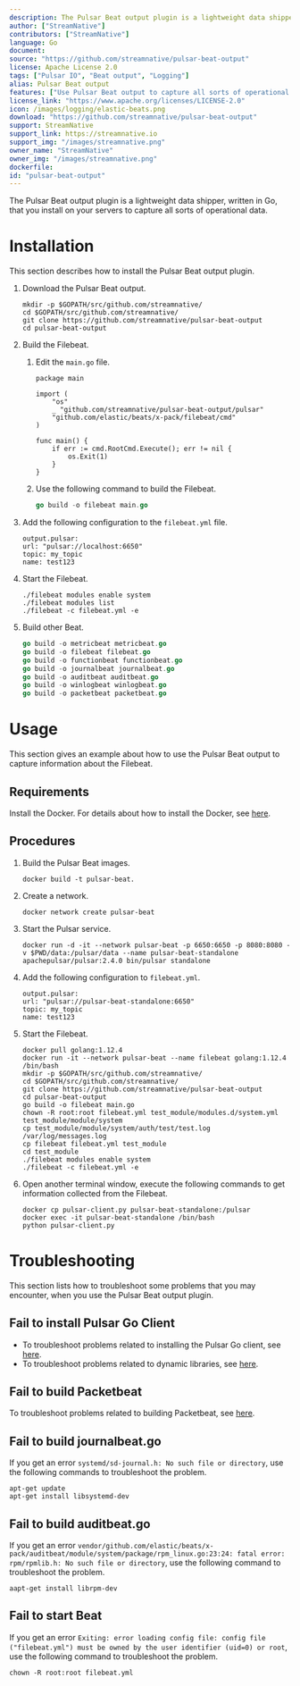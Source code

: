 ```yaml
---
description: The Pulsar Beat output plugin is a lightweight data shipper, written in Go, that you install on your servers to capture all sorts of operational data.
author: ["StreamNative"]
contributors: ["StreamNative"]
language: Go
document: 
source: "https://github.com/streamnative/pulsar-beat-output"
license: Apache License 2.0
tags: ["Pulsar IO", "Beat output", "Logging"]
alias: Pulsar Beat output
features: ["Use Pulsar Beat output to capture all sorts of operational data"]
license_link: "https://www.apache.org/licenses/LICENSE-2.0"
icon: /images/logging/elastic-beats.png
download: "https://github.com/streamnative/pulsar-beat-output"
support: StreamNative
support_link: https://streamnative.io
support_img: "/images/streamnative.png"
owner_name: "StreamNative"
owner_img: "/images/streamnative.png"
dockerfile: 
id: "pulsar-beat-output"
---
```



The Pulsar Beat output plugin is a lightweight data shipper, written in Go, that you install on your servers to capture all sorts of operational data.

# Installation

This section describes how to install the Pulsar Beat output plugin.

1. Download the Pulsar Beat output.

    ```
    mkdir -p $GOPATH/src/github.com/streamnative/
    cd $GOPATH/src/github.com/streamnative/
    git clone https://github.com/streamnative/pulsar-beat-output
    cd pulsar-beat-output
    ```

2. Build the Filebeat.

   1. Edit the `main.go` file.

        ```
        package main

        import (
            "os"
            _ "github.com/streamnative/pulsar-beat-output/pulsar"
            "github.com/elastic/beats/x-pack/filebeat/cmd"
        )

        func main() {
            if err := cmd.RootCmd.Execute(); err != nil {
                os.Exit(1)
            }
        }
        ```
   2. Use the following command to build the Filebeat.

        ```go
        go build -o filebeat main.go
        ```

3. Add the following configuration to the `filebeat.yml` file.

    ```
    output.pulsar:
    url: "pulsar://localhost:6650"
    topic: my_topic
    name: test123
    ```

4. Start the Filebeat.

    ```
    ./filebeat modules enable system
    ./filebeat modules list
    ./filebeat -c filebeat.yml -e
    ```

5. Build other Beat.

    ```go
    go build -o metricbeat metricbeat.go
    go build -o filebeat filebeat.go
    go build -o functionbeat functionbeat.go
    go build -o journalbeat journalbeat.go
    go build -o auditbeat auditbeat.go
    go build -o winlogbeat winlogbeat.go
    go build -o packetbeat packetbeat.go
    ```

# Usage

This section gives an example about how to use the Pulsar Beat output to capture information about the Filebeat.

## Requirements

Install the Docker. For details about how to install the Docker, see [here](https://docs.docker.com/docker-for-mac/install/).

## Procedures

1. Build the Pulsar Beat images.

    ```
    docker build -t pulsar-beat.
    ```

2. Create a network.

    ```
    docker network create pulsar-beat
    ```

3. Start the Pulsar service.

    ```
    docker run -d -it --network pulsar-beat -p 6650:6650 -p 8080:8080 -v $PWD/data:/pulsar/data --name pulsar-beat-standalone apachepulsar/pulsar:2.4.0 bin/pulsar standalone
    ```

4. Add the following configuration to `filebeat.yml`.

    ```
    output.pulsar:
    url: "pulsar://pulsar-beat-standalone:6650"
    topic: my_topic
    name: test123
    ```

5. Start the Filebeat.

    ```
    docker pull golang:1.12.4
    docker run -it --network pulsar-beat --name filebeat golang:1.12.4 /bin/bash
    mkdir -p $GOPATH/src/github.com/streamnative/
    cd $GOPATH/src/github.com/streamnative/
    git clone https://github.com/streamnative/pulsar-beat-output
    cd pulsar-beat-output
    go build -o filebeat main.go
    chown -R root:root filebeat.yml test_module/modules.d/system.yml test_module/module/system
    cp test_module/module/system/auth/test/test.log /var/log/messages.log
    cp filebeat filebeat.yml test_module
    cd test_module
    ./filebeat modules enable system
    ./filebeat -c filebeat.yml -e
    ```

6. Open another terminal window, execute the following commands to get information collected from the Filebeat.

    ```
    docker cp pulsar-client.py pulsar-beat-standalone:/pulsar
    docker exec -it pulsar-beat-standalone /bin/bash
    python pulsar-client.py
    ```

# Troubleshooting

This section lists how to troubleshoot some problems that you may encounter, when you use the Pulsar Beat output plugin.

## Fail to install Pulsar Go Client

- To troubleshoot problems related to installing the Pulsar Go client, see [here](https://streamnative.io/docs/v1.0.0/connect/client/go/).
- To troubleshoot problems related to dynamic libraries, see [here](https://streamnative.io/docs/v1.0.0/connect/client/cpp/).

## Fail to build Packetbeat

To troubleshoot problems related to building Packetbeat, see [here](https://github.com/elastic/beats/issues/11054).

## Fail to build journalbeat.go

If you get an error `systemd/sd-journal.h: No such file or directory`, use the following commands to troubleshoot the problem.

```
apt-get update
apt-get install libsystemd-dev
```

## Fail to build auditbeat.go

If you get an error `vendor/github.com/elastic/beats/x-pack/auditbeat/module/system/package/rpm_linux.go:23:24: fatal error: rpm/rpmlib.h: No such file or directory`, use the following command to troubleshoot the problem.

```
aapt-get install librpm-dev
```

## Fail to start Beat

If you get an error `Exiting: error loading config file: config file ("filebeat.yml") must be owned by the user identifier (uid=0) or root`, use the following command to troubleshoot the problem.

```
chown -R root:root filebeat.yml
```
